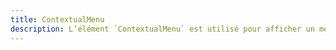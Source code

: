 ```yaml
---
title: ContextualMenu
description: L’élément `ContextualMenu` est utilisé pour afficher un menu avec une liste qui .
---
```


<doc-tabs>

<doc-tab-item label="Utilisation">

<doc-example file="contextual-menu/base"></doc-example>

</doc-tab-item>

<doc-tab-item label="API">
<doc-api name="contextual-menu"></doc-api>
</doc-tab-item>

</doc-tabs>
